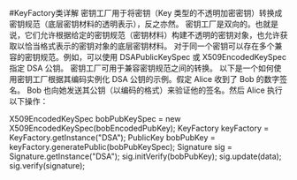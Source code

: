#KeyFactory类详解
密钥工厂用于将密钥（Key 类型的不透明加密密钥）转换成密钥规范（底层密钥材料的透明表示），反之亦然。
密钥工厂是双向的。也就是说，它们允许根据给定的密钥规范（密钥材料）构建不透明的密钥对象，也允许获取以恰当格式表示的密钥对象的底层密钥材料。
对于同一个密钥可以存在多个兼容的密钥规范。例如，可以使用 DSAPublicKeySpec 或 X509EncodedKeySpec 指定 DSA 公钥。
密钥工厂可用于兼容密钥规范之间的转换。
以下是一个如何使用密钥工厂根据其编码实例化 DSA 公钥的示例。假定 Alice 收到了 Bob 的数字签名。
Bob 也向她发送其公钥（以编码的格式）来验证他的签名。然后 Alice 执行以下操作：

X509EncodedKeySpec bobPubKeySpec = new X509EncodedKeySpec(bobEncodedPubKey);
KeyFactory keyFactory = KeyFactory.getInstance("DSA");
PublicKey bobPubKey = keyFactory.generatePublic(bobPubKeySpec);
Signature sig = Signature.getInstance("DSA");
sig.initVerify(bobPubKey);
sig.update(data);
sig.verify(signature);


